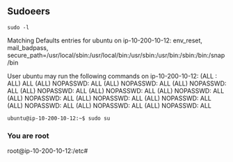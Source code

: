 ## Sudoeers
```
sudo -l
```
Matching Defaults entries for ubuntu on ip-10-200-10-12:
    env_reset, mail_badpass, secure_path=/usr/local/sbin\:/usr/local/bin\:/usr/sbin\:/usr/bin\:/sbin\:/bin\:/snap/bin

User ubuntu may run the following commands on ip-10-200-10-12:
    (ALL : ALL) ALL
    (ALL) NOPASSWD: ALL
    (ALL) NOPASSWD: ALL
    (ALL) NOPASSWD: ALL
    (ALL) NOPASSWD: ALL
    (ALL) NOPASSWD: ALL
    (ALL) NOPASSWD: ALL
    (ALL) NOPASSWD: ALL
    (ALL) NOPASSWD: ALL
    (ALL) NOPASSWD: ALL
    (ALL) NOPASSWD: ALL
    (ALL) NOPASSWD: ALL
    (ALL) NOPASSWD: ALL

```
ubuntu@ip-10-200-10-12:~$ sudo su
```
### You are root
root@ip-10-200-10-12:/etc#